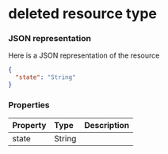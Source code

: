 # deleted resource type



### JSON representation

Here is a JSON representation of the resource

<!-- {
  "blockType": "resource",
  "optionalProperties": [

  ],
  "@odata.type": "microsoft.graph.deleted"
}-->

```json
{
  "state": "String"
}

```
### Properties
| Property	   | Type	|Description|
|:---------------|:--------|:----------|
|state|String||

<!-- uuid: 962160ae-b59e-4f9a-a320-2efc27c67592
2015-10-14 23:39:29 UTC -->
<!-- {
  "type": "#page.annotation",
  "description": "deleted resource",
  "keywords": "",
  "section": "documentation",
  "tocPath": ""
}-->
